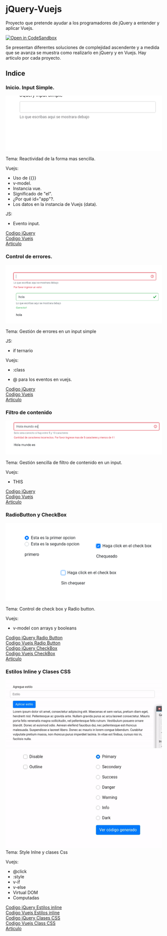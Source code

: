 # jQuery-Vuejs
Proyecto que pretende ayudar a los programadores de jQuery a entender y aplicar Vuejs.

[![Open in CodeSandbox](https://img.shields.io/badge/Open%20in-CodeSandbox-blue?style=flat-square&logo=codesandbox)](https://githubbox.com/Gonzalo2310/jQuery-Vuejs)

Se presentan diferentes soluciones de complejidad ascendente y a medida que se avanza se muestra como realizarlo en jQuery y en Vuejs. Hay articulo por cada proyecto.

## Indice

### Inicio.  Input Simple.
  ![ezgif-5-276a89381332](imagenes/ezgif-5-276a89381332.gif)

  Tema: Reactividad de la forma mas sencilla. 

  Vuejs: 
  * Uso de {{}}  
  * v-model.   
  * Instancia vue.  
  * Significado de "el".  
  *  ¿Por qué  id="app"?.  
  * Los datos en la instancia de Vuejs (data).  

  JS:  
  * Evento input.  

  [Codigo jQuery](Input/simple/jQueryInputSimple.html)  
  [Codigo Vuejs](Input/simple/VuejsInputSimple.html)  
  [Articulo](https://comunidad.programaresunamierda.com/2020/06/vuejs-para-programadores-jquery-form.html)  

### Control de errores.
  ![error de input](imagenes/gestion-error.png)

  Tema: Gestión de errores en un input simple

  JS:  
  * if ternario  

  Vuejs:  
  * :class  
  
  * @ para los eventos en vuejs. 


  [Codigo jQuery](Input/Errores/jQueryInputErrors.html)  
  [Codigo Vuejs](Input/Errores/VuejsInputErrors.html)  
  [Articulo](https://comunidad.programaresunamierda.com/2020/06/vuejs-para-programadores-jquery-form_9.html)  

### Filtro de contenido
![control de filtro](imagenes/input-filtro.png)

  Tema: Gestión sencilla de filtro de contenido en un input.

  Vuejs:  
  * THIS  

  [Codigo jQuery](Input/filtros/jQueryInputFilter.html)  
  [Codigo Vuejs](Input/filtros/VuejsInputFilter.html)  
  [Articulo](https://comunidad.programaresunamierda.com/2020/06/vuejs-para-programadores-jquery-form_11.html)  

### RadioButton y CheckBox
![RadioButton y checkbox](imagenes/radiobutton-checkbox.png)  

  Tema: Control de check box y Radio button.

  Vuejs:
  * v-model con arrays y booleans  

  [Codigo jQuery Radio Button](ControlSimple/radiobutton/jQueryRadioButton.html)  
  [Codigo Vuejs Radio Button](ControlSimple/radiobutton/VuejsRadioButton.html)  
  [Codigo jQuery CheckBox](ControlSimple/checkbox/jQueryCheckBox.html)  
  [Codigo Vuejs CheckBox](ControlSimple/checkbox/VuejsCheckBox.html)  
  [Articulo](https://comunidad.programaresunamierda.com/2020/06/vuejs-para-programadores-jquery_12.html)  

### Estilos Inline y Clases CSS
![Estilos inline](imagenes/buttonClass.gif)  
![Clases CSS](imagenes/clasescss.gif)
  Tema: Style Inlne y clases Css

  Vuejs: 
  * @click
  * :style
  * v-if
  * v-else
  * Virtual DOM
  * Computadas  

  [Codigo jQuery Estilos inline](Button/Estilos/jQueryButtonStyle.html)  
  [Codigo Vuejs Estilos inline](Button/Estilos/VuejsButtonStyle.html)  
  [Codigo jQuery Clases CSS](Button/Clases/jQueryButtonClass.html)  
  [Codigo Vuejs Class CSS](Button/Clases/VuejsButtonClass.html)  
  [Articulo](https://comunidad.programaresunamierda.com/2020/06/vuejs-para-programadores-jquery-clases.html)  